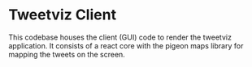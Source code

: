 # Tweetviz Client

This codebase houses the client (GUI) code to render the tweetviz application. It consists of a react core with the pigeon maps library for mapping the tweets on the screen.
